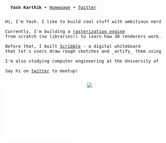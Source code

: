 <p>
<pre align="left">
  <strong>Yash Karthik </strong>• <a href="https://www.yashkarthik.xyz">Homepage</a> • <a href="https://twitter.com/_yashkarthik">Twitter</a>
</pre>
</p>

<div>

  <pre align="left" width="50%">

Hi, I'm Yash. I like to build cool stuff with ambitious nerds (say hi if ur one!).

Currently, I'm building a <a href="github.com/yashkarthik/tinyrenderer">rasterization engine</a> 
from scratch (no libraries!) to learn how 3D renderers work.

Before that, I built <a href="https://scribble.yashkarthik.xyz">Scribble</a> - a digital whiteboard
that let's users draw rough sketches and _artify_ them using stable diffusion.

I'm also studying computer engineering at the University of Waterloo.

Say hi on <a href="https://twitter.com/_yashkarthik">twitter</a> to meetup!

</pre>

<div>
  <a target="_blank" href="https://metrics.lecoq.io/insights/yashkarthik"><img align="left" src="metrics-basic.svg" width="47.5%" /></a>
  <div>
    <img align="right" src="https://github-readme-stats.vercel.app/api/top-langs/?username=yashkarthik&layout=compact&theme=github_dark&hide_border=true&hide=solidity,jupyter%20notebook,css,html,javascript,ejs,dart&langs_count=10" width="47.5%"/>
  </div>
</div>

</div>
